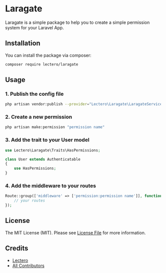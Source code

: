 # Laragate
Laragate is a simple package to help you to create a simple permission system for your Laravel App. 

## Installation
You can install the package via composer:

```bash
composer require lectero/laragate
```

## Usage
### 1. Publish the config file
```bash
php artisan vendor:publish --provider="Lectero\Laragate\LaragateServiceProvider"
```

### 2. Create a new permission
```bash
php artisan make:permission "permission name"
```

### 3. Add the trait to your User model
```php
use Lectero\Laragate\Traits\HasPermissions;

class User extends Authenticatable
{
    use HasPermissions;
}
```

### 4. Add the middleware to your routes
```php
Route::group(['middleware' => ['permission:permission name']], function () {
    // your routes
});
```

## License
The MIT License (MIT). Please see [License File](LICENSE) for more information.

## Credits
- [Lectero](https://github.com/lectero)
- [All Contributors](../../contributors)
